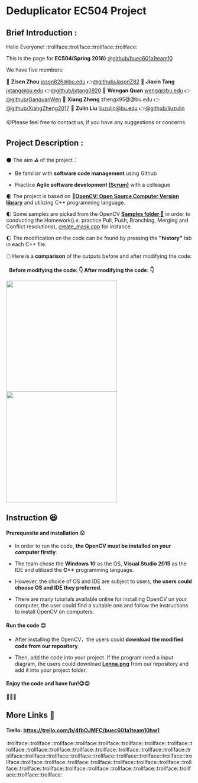 # Deduplicator EC504 Project
## Brief Introduction :
  Hello Everyone! :trollface::trollface::trollface::trollface:
  
  This is the page for **EC504(Spring 2018)** 
  [@github/buec601a1team10](https://github.com/orgs/buec601a1team10/dashboard)
  
  We have five members:
  
  :boy: **Zisen Zhou** jason826@bu.edu   :point_right:[@github/JasonZ82](https://github.com/JasonZ82)
  :boy: **Jiaxin Tang** jxtang@bu.edu   :point_right:[@github/jxtang0920](https://github.com/jxtang0920)
  :boy: **Wengan Quan** wengq@bu.edu   :point_right:[@github/GanquanWen](https://github.com/GanquanWen)
  :boy: **Xiang Zheng** zhengx95@@bu.edu   :point_right:[@github/XiangZheng2017](https://github.com/XiangZheng2017)
  :boy: **Zulin Liu** liuzulin@bu.edu   :point_right:[@github/liuzulin](https://github.com/liuzulin)
  
  :mailbox_closed:Please feel free to contact us, if you have any suggestions or concerns. 
  
## Project Description :
:new_moon: The aim :golf: of the project：
       
   * Be familiar with **software code management** using Github
             
   * Practice **Agile software development [(Scrum)](https://en.wikipedia.org/wiki/Scrum_(software_development))** with a colleague
   
:waxing_crescent_moon: The project is based on    :link:**[OpenCV: Open Source Computer Version library](https://github.com/opencv/opencv)** and utilizing C++ programming language.

:first_quarter_moon: Some samples are picked from the OpenCV **[Samples folder :briefcase:](https://github.com/opencv/opencv/tree/master/samples)** in order to conducting the Homework(i.e. practice Pull, Push, Branching, Merging and Conflict resolutions), [create_mask.cpp](https://github.com/opencv/opencv/blob/master/samples/cpp/create_mask.cpp) for instance.
  
:waxing_gibbous_moon: The modification on the code can be found by pressing the **"history"** tab in each C++ file.
       
:full_moon: Here is a **comparison** of the outputs before and after modifying the code:
   
   **Before modifying the code: :point_down:  After modifying the code: :point_down:**
   
<img src="https://github.com/qinjinjia/ec601_ass1/blob/master/original.png" width="300" height="300">               <img src="https://github.com/qinjinjia/ec601_ass1/blob/master/processed.png" width="300" height="300">

## Instruction :laughing:

#### Prerequesite and installation :open_mouth:
* In order to run the code, **the OpenCV must be installed on your computer firstly**. 
  
* The team chose the **Windows 10** as the OS, **Visual Studio 2015** as the IDE and utilized the **C++** programming language.
  
* However, the choice of OS and IDE are subject to users, **the users could choose OS and IDE they preferred**.
  
* There are many tutorials available online for installing OpenCV on your computer, the user could find a suitable one and follow the instructions to install OpenCV on computers.

#### Run the code :relieved:
* After installing the OpenCV，the users could **download the modified code from our repository**.
  
* Then, add the code into your project. If the program need a input diagram, the users could download [**Lenna.png**](https://github.com/qinjinjia/ec601_ass1/blob/master/original.png) from our repository and add it into your project folder.
  

#### Enjoy the code and have fun!:wink::wink:

:beers::beers::beers:

## More Links :link: 
   #### Trello: https://trello.com/b/4fbOJMFC/buec601a1team10hw1

:trollface::trollface::trollface::trollface::trollface::trollface::trollface::trollface::trollface::trollface::trollface::trollface::trollface::trollface::trollface::trollface::trollface::trollface::trollface::trollface::trollface::trollface::trollface::trollface::trollface::trollface::trollface::trollface::trollface::trollface::trollface::trollface::trollface::trollface::trollface::trollface::trollface::trollface::trollface::trollface::trollface::trollface::trollface:

